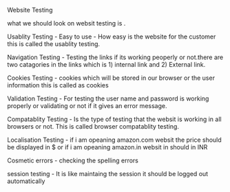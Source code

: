 Website Testing

what we should look on websit testing is .

Usablity Testing - Easy to use - How easy is the website for the customer this is called the usablity testing.

Navigation Testing - Testing the links if its working peoperly or not.there are two catagories in the links which is 1) internal link and 2) External link.

Cookies Testing - cookies which will be stored in our browser or the user information this is called as cookies

Validation Testing - For testing the user name and password is working properly or validating or not if it gives an error message.

Compatablity Testing - Is the type of testing that the websit is working in all browsers or not. This is called browser compatablity testing.

Localisation Testing - if i am opeaning amazon.com websit the price should be displayed in $ or if i am opeaning amazon.in websit in should in INR

Cosmetic errors - checking the spelling errors

session testing - It is like maintaing the session it should be logged out automatically 